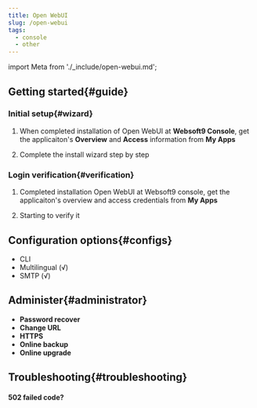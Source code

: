 ```yaml
---
title: Open WebUI
slug: /open-webui
tags:
  - console
  - other
---
```


import Meta from './_include/open-webui.md';

<Meta name="meta" />

## Getting started{#guide}

### Initial setup{#wizard}

1. When completed installation of Open WebUI at **Websoft9 Console**, get the applicaiton's **Overview** and **Access** information from **My Apps**  

2. Complete the install wizard step by step

### Login verification{#verification}

1. Completed installation Open WebUI at Websoft9 console, get the applicaiton's overview and access credentials from **My Apps**  

2. Starting to verify it

## Configuration options{#configs}

- CLI
- Multilingual (√)
- SMTP (√)

## Administer{#administrator}

- **Password recover**
- **Change URL**
- **HTTPS**
- **Online backup**
- **Online upgrade**

## Troubleshooting{#troubleshooting}

#### 502 failed code?
